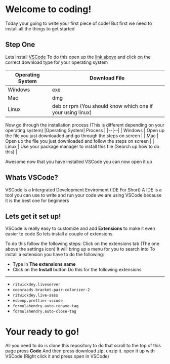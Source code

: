 # Welcome to coding!
Today your going to write your first piece of code!
But first we need to install all the things to get started

## Step One
Lets install [VSCode](https://code.visualstudio.com)
To do this open up the [link above](https://code.visualstudio.com) and click on the correct download type for your operating system

| Operating System | Download File |
|--|--|
| Windows | exe |
| Mac | dmg |
| Linux | deb or rpm (You should know which one if your using linux) |

Now go through the installation process (This is different depending on your operating system)
|Operating System| Process |
|--|--|
| Windows | Open up the file you just downloaded and go through the steps on screen |
| Mac | Open up the file you just downloaded and follow the steps on screen |
| Linux | Use your package manager to install this file (Search up how to do this) |

Awesome now that you have installed VSCode you can now open it up

## Whats VSCode?
VSCode is a Intergrated Development Enviroment (IDE For Short) A IDE is a tool you can use to write and run your code we are using VSCode because it is the best one for beginners

## Lets get it set up!
VSCode is really easy to customize and add **Extensions** to make it even easier to code
So lets install a couple of extensions.

To do this follow the following steps:
 Click on the extensions tab (The one above the settings icon)
 It will bring up a menu for you to search into
 To install a extension you have to do the following:
- Type in **The extensions name**
- Click on the **Install** button
 Do this for the following extensions
----
- `ritwickdey.liveserver`
- `coenraads.bracket-pair-colorizer-2` 
- `ritwickdey.live-sass`
- `esbenp.prettier-vscode`
- `formulahendry.auto-rename-tag`
- `formulahendry.auto-close-tag`
# Your ready to go!
All you need to do is clone this repository to do that scroll to the top of this page press **Code** And then press download zip. unzip it. open it up with VSCode (Right click it and press open in VSCode)
